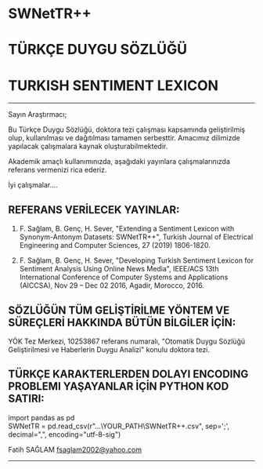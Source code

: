 # SWNetTR++
# TÜRKÇE DUYGU SÖZLÜĞÜ
# TURKISH SENTIMENT LEXICON

****************************************************************************************************************************
Sayın Araştırmacı;

Bu Türkçe Duygu Sözlüğü, doktora tezi çalışması kapsamında geliştirilmiş olup,
kullanılması ve dağıtılması tamamen serbesttir. Amacımız dilimizde yapılacak
çalışmalara kaynak oluşturabilmektedir. 

Akademik amaçlı kullanımınızda, aşağıdaki yayınlara çalışmalarınızda referans vermenizi rica ederiz.

İyi çalışmalar....


REFERANS VERİLECEK YAYINLAR:
---------------------------
1) F. Sağlam, B. Genç, H. Sever, "Extending a Sentiment Lexicon with Synonym-Antonym Datasets: SWNetTR++", 
   Turkish Journal of Electrical Engineering and Computer Sciences, 27 (2019) 1806-1820. 
   
2) F. Sağlam, B. Genç, H. Sever, "Developing Turkish Sentiment Lexicon for Sentiment Analysis Using Online News Media", 
   IEEE/ACS 13th International Conference of Computer Systems and Applications (AICCSA), 
   Nov 29 – Dec 02 2016, Agadir, Morocco, 2016.   


SÖZLÜĞÜN TÜM GELİŞTİRİLME YÖNTEM VE SÜREÇLERİ HAKKINDA BÜTÜN BİLGİLER İÇİN:
--------------------------------------------------------------------------
   YÖK Tez Merkezi, 10253867 referans numaralı, 
   "Otomatik Duygu Sözlüğü Geliştirilmesi ve Haberlerin Duygu Analizi" konulu doktora tezi.


TÜRKÇE KARAKTERLERDEN DOLAYI ENCODING PROBLEMI YAŞAYANLAR İÇİN PYTHON KOD SATIRI:
--------------------------------------------------------------------------------
   import pandas as pd <br>
   SWNetTR = pd.read_csv(r"...\YOUR_PATH\SWNetTR++.csv", sep=';', decimal=",", encoding="utf-8-sig")



Fatih SAĞLAM
fsaglam2002@yahoo.com

****************************************************************************************************************************
